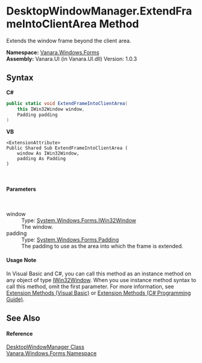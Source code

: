 # DesktopWindowManager.ExtendFrameIntoClientArea Method 
 

Extends the window frame beyond the client area.

**Namespace:**&nbsp;<a href="c580cf52-4028-70db-28d0-f9b1abc03861">Vanara.Windows.Forms</a><br />**Assembly:**&nbsp;Vanara.UI (in Vanara.UI.dll) Version: 1.0.3

## Syntax

**C#**<br />
``` C#
public static void ExtendFrameIntoClientArea(
	this IWin32Window window,
	Padding padding
)
```

**VB**<br />
``` VB
<ExtensionAttribute>
Public Shared Sub ExtendFrameIntoClientArea ( 
	window As IWin32Window,
	padding As Padding
)
```

<br />

#### Parameters
&nbsp;<dl><dt>window</dt><dd>Type: <a href="http://msdn2.microsoft.com/en-us/library/215475ec" target="_blank">System.Windows.Forms.IWin32Window</a><br />The window.</dd><dt>padding</dt><dd>Type: <a href="http://msdn2.microsoft.com/en-us/library/z15fk45c" target="_blank">System.Windows.Forms.Padding</a><br />The padding to use as the area into which the frame is extended.</dd></dl>

#### Usage Note
In Visual Basic and C#, you can call this method as an instance method on any object of type <a href="http://msdn2.microsoft.com/en-us/library/215475ec" target="_blank">IWin32Window</a>. When you use instance method syntax to call this method, omit the first parameter. For more information, see <a href="http://msdn.microsoft.com/en-us/library/bb384936.aspx">Extension Methods (Visual Basic)</a> or <a href="http://msdn.microsoft.com/en-us/library/bb383977.aspx">Extension Methods (C# Programming Guide)</a>.

## See Also


#### Reference
<a href="51ffe269-15ed-c96e-bc05-607675204677">DesktopWindowManager Class</a><br /><a href="c580cf52-4028-70db-28d0-f9b1abc03861">Vanara.Windows.Forms Namespace</a><br />